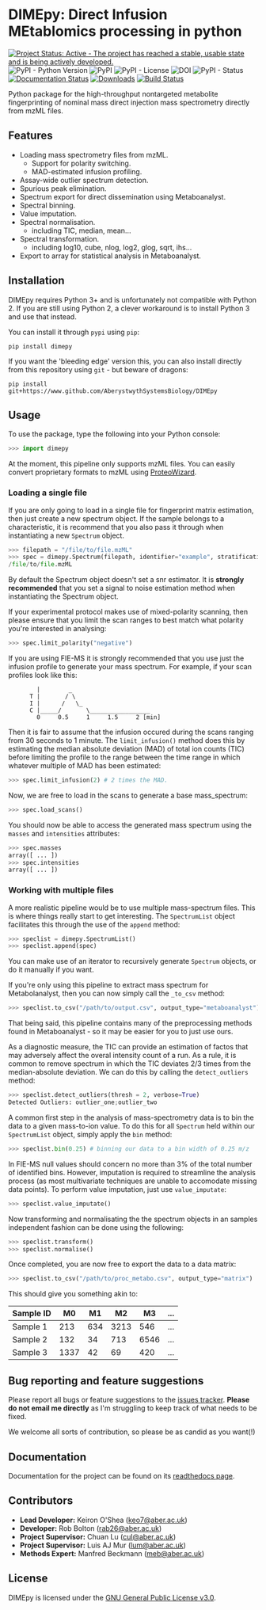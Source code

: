 # DIMEpy: Direct Infusion MEtablomics processing in python

[![Project Status: Active - The project has reached a stable, usable state and is being actively developed.](http://www.repostatus.org/badges/0.1.0/active.svg)](http://www.repostatus.org/#active)
![PyPI - Python Version](https://img.shields.io/pypi/pyversions/DIMEpy.svg)
![PyPI](https://img.shields.io/pypi/v/DIMEpy.svg)
![PyPI - License](https://img.shields.io/pypi/l/DIMEpy.svg)
![DOI](https://zenodo.org/badge/DOI/10.5281/zenodo.3340120.svg)
![PyPI - Status](https://img.shields.io/pypi/status/DIMEpy.svg)
[![Documentation Status](https://readthedocs.org/projects/dimepy/badge/?version=latest)](https://dimepy.readthedocs.io/en/latest/?badge=latest)
[![Downloads](https://pepy.tech/badge/dimepy)](https://pepy.tech/project/dimepy)
[![Build Status](https://travis-ci.org/AberystwythSystemsBiology/DIMEpy.svg?branch=master)](https://travis-ci.org/AberystwythSystemsBiology/DIMEpy)

Python package for the high-throughput nontargeted metabolite fingerprinting of nominal mass direct injection mass spectrometry directly from mzML files.

## Features

- Loading mass spectrometry files from mzML.
  - Support for polarity switching.
  - MAD-estimated infusion profiling.
- Assay-wide outlier spectrum detection.
- Spurious peak elimination.
- Spectrum export for direct dissemination using Metaboanalyst.
- Spectral binning.
- Value imputation.
- Spectral normalisation.
  - including TIC, median, mean...
- Spectral transformation.
  - including log10, cube, nlog, log2, glog, sqrt, ihs...
- Export to array for statistical analysis in Metaboanalyst.

## Installation

DIMEpy requires Python 3+ and is unfortunately not compatible with Python 2. If you are still using Python 2, a clever workaround is to install Python 3 and use that instead.

You can install it through ```pypi``` using ```pip```:

```
pip install dimepy
```

If you want the 'bleeding edge' version this, you can also install directly from this repository using ```git``` - but beware of dragons:

```
pip install git+https://www.github.com/AberystwythSystemsBiology/DIMEpy
```

## Usage

To use the package, type the following into your Python console:

```python
>>> import dimepy
```

At the moment, this pipeline only supports mzML files. You can easily convert proprietary formats to mzML using [ProteoWizard](http://www.proteowizard.org/download.html).

### Loading a single file

If you are only going to load in a single file for fingerprint matrix estimation, then just create a new spectrum object. If the sample belongs to a characteristic, it is recommend that you also pass it through when instantiating a new ```Spectrum``` object.

```python
>>> filepath = "/file/to/file.mzML"
>>> spec = dimepy.Spectrum(filepath, identifier="example", stratification="class_one")
/file/to/file.mzML
```

By default the Spectrum object doesn't set a snr estimator. It is **strongly recommended** that you set a signal to noise estimation method when instantiating the Spectrum object.

If your experimental protocol makes use of mixed-polarity scanning, then please ensure that you limit the scan ranges to best match what polarity you're interested in analysing:

```python
>>> spec.limit_polarity("negative")
```


If you are using FIE-MS it is strongly recommended that you use just the infusion profile to generate your mass spectrum. For example, if your scan profiles look like this:

```
        |        _
      T |       / \
      I |      /   \_
      C |_____/       \_________________
        0     0.5     1     1.5     2 [min]
```

Then it is fair to assume that the infusion occured during the scans ranging from 30 seconds to 1 minute. The ```limit_infusion()``` method does this by estimating the median absolute deviation (MAD) of total ion counts (TIC) before limiting the profile to the range between the time range in which whatever multiple of MAD has been estimated:

```python
>>> spec.limit_infusion(2) # 2 times the MAD.
```

Now, we are free to load in the scans to generate a base mass_spectrum:

```python
>>> spec.load_scans()
```

You should now be able to access the generated mass spectrum using the ```masses``` and ```intensities``` attributes:

```python
>>> spec.masses
array([ ... ])
>>> spec.intensities
array([ ... ])
```

### Working with multiple files

A more realistic pipeline would be to use multiple mass-spectrum files. This is where things really start to get interesting. The ```SpectrumList``` object facilitates this through the use of the ```append``` method:

```python
>>> speclist = dimepy.SpectrumList()
>>> speclist.append(spec)
```

You can make use of an iterator to recursively generate ```Spectrum``` objects, or do it manually if you want.

If you're only using this pipeline to extract mass spectrum for Metabolanalyst, then you can now simply call the ```_to_csv``` method:

```python
>>> speclist.to_csv("/path/to/output.csv", output_type="metaboanalyst")
```

That being said, this pipeline contains many of the preprocessing methods found in Metaboanalyst - so it may be easier for you to just use ours.

As a diagnostic measure, the TIC can provide an estimation of factos that may adversely affect the overal intensity count of a run. As a rule, it is common to remove spectrum in which the TIC deviates 2/3 times from the median-absolute deviation. We can do this by calling the ```detect_outliers``` method:

```python
>>> speclist.detect_outliers(thresh = 2, verbose=True)
Detected Outliers: outlier_one;outlier_two 
```

A common first step in the analysis of mass-spectrometry data is to bin the data to a given mass-to-ion value. To do this for all ```Spectrum``` held within our ```SpectrumList``` object, simply apply the ```bin``` method:

```python
>>> speclist.bin(0.25) # binning our data to a bin width of 0.25 m/z
```

In FIE-MS null values should concern no more than 3% of the total number of identified bins. However, imputation is required to streamline the analysis process (as most multivariate techniques are unable to accomodate missing data points). To perform value imputation, just use ```value_imputate```:

```python
>>> speclist.value_imputate()
```

Now transforming and normalisating the the spectrum objects in an samples independent fashion can be done using the following:

```python
>>> speclist.transform()
>>> speclist.normalise()
```

Once completed, you are now free to export the data to a data matrix:

```python
>>> speclist.to_csv("/path/to/proc_metabo.csv", output_type="matrix")
```

This should give you something akin to:

| Sample ID | M0 | M1 | M2 | M3 |... |
|-----------|----|----|----|----|----|
| Sample 1 | 213 | 634 | 3213 | 546 | ... |
| Sample 2 | 132 | 34 | 713 | 6546 |... |
| Sample 3 | 1337  | 42 | 69 | 420 | ... |

## Bug reporting and feature suggestions

Please report all bugs or feature suggestions to the [issues tracker](https://github.com/AberystwythSystemsBiology/DIMEpy/issues). **Please do not email me directly** as I'm struggling to keep track of what needs to be fixed. 

We welcome all sorts of contribution, so please be as candid as you want(!)

## Documentation

Documentation for the project can be found on its [readthedocs page](https://dimepy.readthedocs.io/en/latest/).

## Contributors

* **Lead Developer:** Keiron O'Shea (keo7@aber.ac.uk)
* **Developer:** Rob Bolton (rab26@aber.ac.uk)
* **Project Supervisor:** Chuan Lu (cul@aber.ac.uk)
* **Project Supervisor:** Luis AJ Mur (lum@aber.ac.uk)
* **Methods Expert:** Manfred Beckmann (meb@aber.ac.uk)

## License

DIMEpy is licensed under the [GNU General Public License v3.0](https://raw.githubusercontent.com/AberystwythSystemsBiology/DIMEpy/master/LICENSE).
